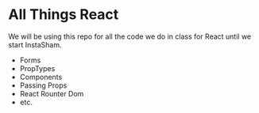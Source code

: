 # All Things React

We will be using this repo for all the code we do in class for React until we start InstaSham.

- Forms
- PropTypes
- Components
- Passing Props
- React Rounter Dom
- etc.
